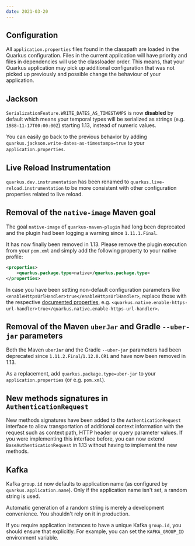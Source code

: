```yaml
---
date: 2021-03-20
---
```

## Configuration

All `application.properties` files found in the classpath are loaded in the Quarkus configuration. Files in the current application will have priority and files in dependencies will use the classloader order. This means, that your Quarkus application may pick up additional configuration that was not picked up previously and possible change the behaviour of your application.

## Jackson

`SerializationFeature.WRITE_DATES_AS_TIMESTAMPS` is now **disabled** by default which means your temporal types will be serialized as strings (e.g. `1988-11-17T00:00:00Z`) starting 1.13, instead of numeric values.

You can easily go back to the previous behavior by adding `quarkus.jackson.write-dates-as-timestamps=true` to your `application.properties`.

## Live Reload Instrumentation

`quarkus.dev.instrumentation` has been renamed to `quarkus.live-reload.instrumentation` to be more consistent with other configuration properties related to live reload.

## Removal of the `native-image` Maven goal

The goal `native-image` of `quarkus-maven-plugin` had long been deprecated and the plugin had been logging a warning since `1.11.1.Final`.

It has now finally been removed in 1.13. Please remove the plugin execution from your `pom.xml` and simply add the following property to your native profile:

```xml
<properties>
    <quarkus.package.type>native</quarkus.package.type>
</properties>
```

In case you have been setting non-default configuration parameters like `<enableHttpsUrlHandler>true</enableHttpsUrlHandler>`, replace those with the respective [documented properties](https://quarkus.io/guides/building-native-image#configuration-reference), e.g. `<quarkus.native.enable-https-url-handler>true</quarkus.native.enable-https-url-handler>`.

## Removal of the Maven `uberJar` and Gradle `--uber-jar` parameters

Both the Maven `uberJar` and the Gradle `--uber-jar` parameters had been deprecated since `1.11.2.Final`/`1.12.0.CR1` and have now been removed in 1.13.

As a replacement, add `quarkus.package.type=uber-jar` to your `application.properties` (or e.g. `pom.xml`).

## New methods signatures in `AuthenticationRequest`

New methods signatures have been added to the `AuthenticationRequest` interface to allow transportation of additional context information with the request such as context path, HTTP header or query parameter values. If you were implementing this interface before, you can now extend `BaseAuthenticationRequest` in 1.13 without having to implement the new methods.

## Kafka

Kafka `group.id` now defaults to application name (as configured by `quarkus.application.name`).
Only if the application name isn't set, a random string is used.

Automatic generation of a random string is merely a development convenience.
You shouldn't rely on it in production.

If you require application instances to have a unique Kafka `group.id`, you should ensure that explicitly.
For example, you can set the `KAFKA_GROUP_ID` environment variable.